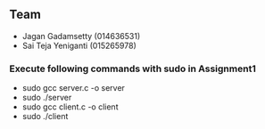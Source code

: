 ## Team

-   Jagan Gadamsetty (014636531)
-   Sai Teja Yeniganti (015265978)

### Execute following commands with sudo in Assignment1

-   sudo gcc server.c -o server
-   sudo ./server
-   sudo gcc client.c -o client
-   sudo ./client  
